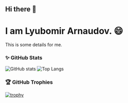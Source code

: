 ## Hi there 👋
#   I am Lyubomir Arnaudov.  😄

This is some details for me.


### ✨ GitHub Stats
![GitHub stats](https://github-readme-stats.vercel.app/api?username=LjuArn&theme=ambient_gradient&show_icons=true&hide=contribs)
![Top Langs](https://github-readme-stats.vercel.app/api/top-langs/?username=LjuArn&layout=compact)
### 🏆 GitHub Trophies 
[![trophy](https://github-profile-trophy.vercel.app/?username=LjuArn&row=2&column=5&margin-w=15&margin-h=15)](https://github.com/ryo-ma/github-profile-trophy)

